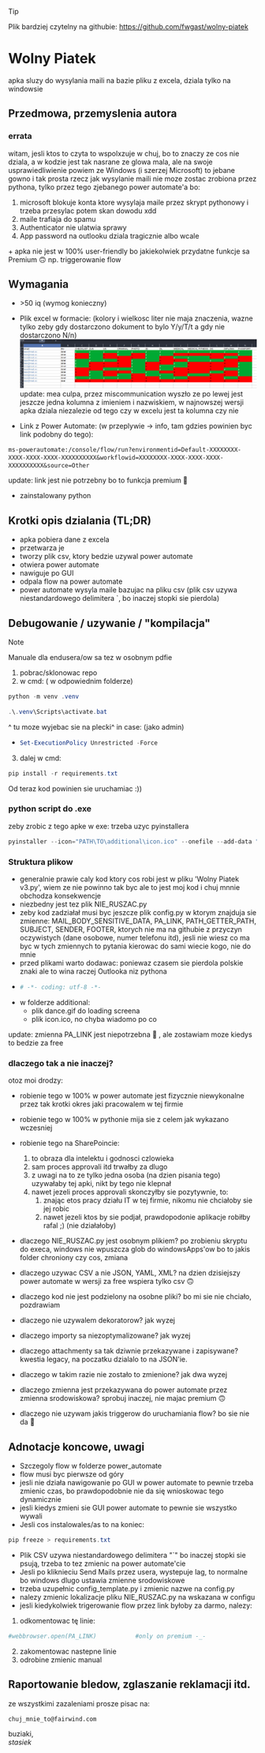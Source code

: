 > [!TIP]
> Plik bardziej czytelny na githubie: https://github.com/fwgast/wolny-piatek

# Wolny Piatek

apka sluzy do wysylania maili na bazie pliku z excela, dziala tylko na windowsie

## Przedmowa, przemyslenia autora

### errata
witam, jesli ktos to czyta to wspolxzuje w chuj, bo to znaczy ze cos nie dziala, a w kodzie jest tak nasrane ze glowa mala, ale na swoje usprawiedliwienie powiem ze Windows (i szerzej Microsoft) to jebane gowno i tak prosta rzecz jak wysylanie maili nie moze zostac zrobiona przez pythona, tylko przez tego zjebanego power automate'a bo:
1. microsoft blokuje konta ktore wysylaja maile przez skrypt pythonowy i trzeba przesylac potem skan dowodu xdd
2. maile trafiaja do spamu
3. Authenticator nie ulatwia sprawy
4. App password na outlooku dziala tragicznie albo wcale

\+ apka nie jest w 100% user-friendly bo jakiekolwiek przydatne funkcje sa Premium :upside_down_face: np. triggerowanie flow


## Wymagania
- \>50 iq (wymog konieczny)
- Plik excel w formacie:  (kolory i wielkosc liter nie maja znaczenia, wazne tylko zeby gdy dostarczono dokument to bylo Y/y/T/t a gdy nie dostarczono N/n)
![alt text](https://github.com/fwgast/wolny-piatek/blob/main/additonal/excel2.png)
\
update: mea culpa, przez miscommunication wyszło ze po lewej jest jeszcze jedna kolumna z imieniem i nazwiskiem, w najnowszej wersji apka dziala niezalezie od tego czy w excelu jest ta kolumna czy nie

- Link z Power Automate: (w przeplywie -> info, tam gdzies powinien byc link podobny do tego):

```
ms-powerautomate:/console/flow/run?environmentid=Default-XXXXXXXX-XXXX-XXXX-XXXX-XXXXXXXXXX&workflowid=XXXXXXXX-XXXX-XXXX-XXXX-XXXXXXXXXX&source=Other
```
update: link jest nie potrzebny bo to funkcja premium :clown_face:
- zainstalowany python

## Krotki opis dzialania (TL;DR)
* apka pobiera dane z excela 
* przetwarza je
* tworzy plik csv, ktory bedzie uzywal power automate 
* otwiera power automate
* nawiguje po GUI
* odpala flow na power automate
* power automate wysyla maile bazujac na pliku csv (plik csv uzywa niestandardowego delimitera `, bo inaczej stopki sie pierdola)

## Debugowanie / uzywanie / "kompilacja"

> [!NOTE] 
> Manuale dla endusera/ow sa tez w osobnym pdfie
1. pobrac/sklonowac repo
2. w cmd: ( w odpowiednim folderze)
```powershell
python -m venv .venv
```
```powershell
.\.venv\Scripts\activate.bat
```
^ tu moze wyjebac sie na plecki^ in case: (jako admin)
*   ```powershell
    Set-ExecutionPolicy Unrestricted -Force
    ```
3. dalej w cmd:
```powershell
pip install -r requirements.txt
```
Od teraz kod powinien sie uruchamiac :))

### python script do .exe
zeby zrobic z tego apke w exe:
trzeba uzyc pyinstallera

```powershell
pyinstaller --icon="PATH\TO\additional\icon.ico" --onefile --add-data "PATH\TO\additional\dance.gif;." --add-data "PATH\TO\additional\icon.ico;." --windowed '.\Wolny Piatek v3.py'
```

### Struktura plikow
- generalnie prawie caly kod ktory cos robi jest w pliku 'Wolny Piatek v3.py', wiem ze nie powinno tak byc ale to jest moj kod i chuj mnnie obchodza konsekwencje
- niezbedny jest tez plik NIE_RUSZAC.py
- zeby kod zadziałał musi byc jeszcze plik config.py w ktorym znajduja sie zmienne: MAIL_BODY_SENSITIVE_DATA, PA_LINK, PATH_GETTER_PATH, SUBJECT, SENDER, FOOTER, ktorych nie ma na githubie z przyczyn oczywistych (dane osobowe, numer telefonu itd), jesli nie wiesz co ma byc w tych zmiennych to pytania kierowac do sami wiecie kogo, nie do mnie
- przed plikami warto dodawac: poniewaz czasem sie pierdola polskie znaki ale to wina raczej Outlooka niz pythona
*   ```python
    # -*- coding: utf-8 -*-
    ```
- w folderze additional:
  - plik dance.gif do loading screena  
  - plik icon.ico, no chyba wiadomo po co

update: zmienna PA_LINK jest niepotrzebna :slightly_smiling_face: , ale zostawiam moze kiedys to bedzie za free


### dlaczego tak a nie inaczej?
otoz moi drodzy: 
- robienie tego w 100% w power automate jest fizycznie niewykonalne przez tak krotki okres jaki pracowalem w tej firmie
- robienie tego w 100% w pythonie mija sie z celem jak wykazano wczesniej
- robienie tego na SharePoincie:
  1. to obraza dla intelektu i godnosci czlowieka
  2. sam proces approvali itd trwałby za dlugo
  3. z uwagi na to ze tylko jedna osoba (na dzien pisania tego) uzywałaby tej apki, nikt by tego nie klepnał
  4. nawet jezeli proces approvali skonczyłby sie pozytywnie, to:
        1. znając etos pracy działu IT w tej firmie, nikomu nie chciałoby sie jej robic 
        2. nawet jezeli ktos by sie podjał, prawdopodonie aplikacje robiłby rafal ;) (nie działałoby)

- dlaczego NIE_RUSZAC.py jest osobnym plikiem? po zrobieniu skryptu do execa, windows nie wpuszcza glob do windowsApps'ow bo to jakis folder chroniony czy cos, zmiana
- dlaczego uzywac CSV a nie JSON, YAML, XML? na dzien dzisiejszy power automate w wersji za free wspiera tylko csv :upside_down_face:
- dlaczego kod nie jest podzielony na osobne pliki? bo mi sie nie chciało, pozdrawiam
- dlaczego nie uzywalem dekoratorow? jak wyzej
- dlaczego importy sa niezoptymalizowane? jak wyzej
- dlaczego attachmenty sa tak dziwnie przekazywane i zapisywane? kwestia legacy, na poczatku dzialalo to na JSON'ie.
- dlaczego w takim razie nie zostało to zmienione? jak dwa wyzej
- dlaczego zmienna jest przekazywana do power automate przez zmienna srodowiskowa? sprobuj inaczej, nie majac premium :upside_down_face:
- dlaczego nie uzywam jakis triggerow do uruchamiania flow? bo sie nie da :slightly_smiling_face:


## Adnotacje koncowe, uwagi
* Szczegoly flow w folderze power_automate
* flow musi byc pierwsze od góry
* jesli nie działa nawigowanie po GUI w power automate to pewnie trzeba zmienic czas, bo prawdopodobnie nie da się wnioskowac tego dynamicznie
* jesli kiedys zmieni sie GUI power automate to pewnie sie wszystko wywali
* Jesli cos instalowales/as to na koniec:
```powershell
pip freeze > requirements.txt
```
* Plik CSV uzywa niestandardowego delimitera "`" bo inaczej stopki sie psują, trzeba to tez zmienic na power automate'cie
* Jesli po kliknieciu Send Mails przez usera, wystepuje lag, to normalne bo windows dlugo ustawia zmienne srodowiskowe
* trzeba uzupełnic config_template.py i zmienic nazwe na config.py
* nalezy zmienic lokalizacje pliku NIE_RUSZAC.py na wskazana w configu
* jesli kiedykolwiek trigerowanie flow przez link byłoby za darmo, nalezy:
1. odkomentowac tę linie:
```python
#webbrowser.open(PA_LINK)           #only on premium -_-
```
2. zakomentowac nastepne linie
3. odrobine zmienic manual

## Raportowanie bledow, zglaszanie reklamacji itd.
ze wszystkimi zazaleniami prosze pisac na:
```mail
chuj_mnie_to@fairwind.com
```

buziaki, \
<em>stasiek<em>
